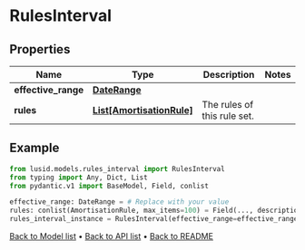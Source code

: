 # RulesInterval

## Properties
Name | Type | Description | Notes
------------ | ------------- | ------------- | -------------
**effective_range** | [**DateRange**](DateRange.md) |  | 
**rules** | [**List[AmortisationRule]**](AmortisationRule.md) | The rules of this rule set. | 
## Example

```python
from lusid.models.rules_interval import RulesInterval
from typing import Any, Dict, List
from pydantic.v1 import BaseModel, Field, conlist

effective_range: DateRange = # Replace with your value
rules: conlist(AmortisationRule, max_items=100) = Field(..., description="The rules of this rule set.")
rules_interval_instance = RulesInterval(effective_range=effective_range, rules=rules)

```

[Back to Model list](../README.md#documentation-for-models) &#8226; [Back to API list](../README.md#documentation-for-api-endpoints) &#8226; [Back to README](../README.md)

